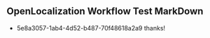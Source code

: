 ## OpenLocalization Workflow Test MarkDown
* 5e8a3057-1ab4-4d52-b487-70f48618a2a9 thanks!

<!--HONumber=Jul16_HO2-->



